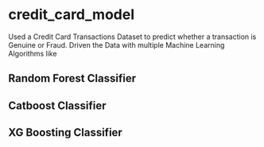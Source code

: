 # credit_card_model
Used a Credit Card Transactions Dataset to predict whether a transaction is Genuine or Fraud. Driven the Data with multiple Machine Learning Algorithms like
## Random Forest Classifier
## Catboost Classifier
## XG Boosting Classifier
